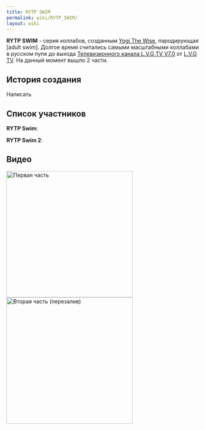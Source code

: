 ```yaml
---
title: RYTP SWIM
permalink: wiki/RYTP_SWIM/
layout: wiki
---
```


**RYTP SWIM** - серия коллабов, созданным [Yogi The
Wise](/wiki/Yogi_The_Wise "wikilink"), пародирующая \[adult swim\]. Долгое
время считались самыми масштабными коллабами в русском пупе до выхода
[Телевизионного канала L.V.G TV
V7.0](Телевизионный_канал_L.V.G_TV_V7.0 "wikilink") от [L.V.G
TV](/wiki/L.V.G_TV "wikilink"). На данный момент вышло 2 части.

## История создания

Написать

## Список участников

**RYTP Swim**:

**RYTP Swim 2**:

## Видео

<img src="-RYTP_swim-" title="fig:Первая часть" width="330" height="330" alt="Первая часть" />
<img src="-RYTP_SWIM_2-" title="fig:Вторая часть (перезалив)" width="330" height="330" alt="Вторая часть (перезалив)" />
